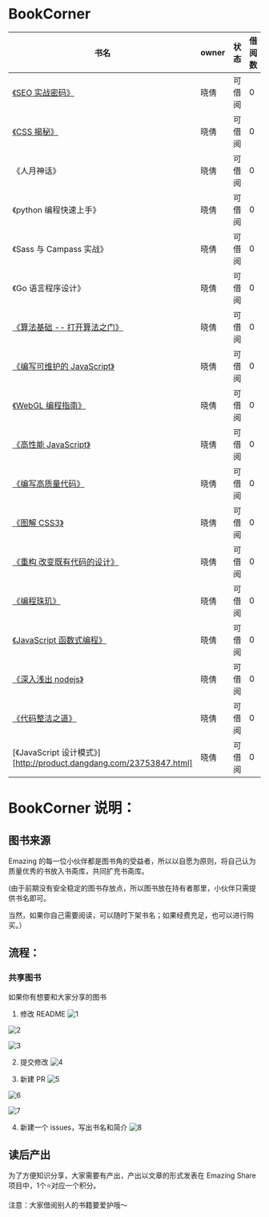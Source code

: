 # BookCorner

书名 | owner | 状态 |借阅数
---|--- | --- | --- | 
[《SEO 实战密码》](http://product.dangdang.com/23738363.html)| 晓倩 | 可借阅 | 0
[《CSS 揭秘》](http://product.dangdang.com/23953090.html) | 晓倩 | 可借阅 | 0
《人月神话》 | 晓倩 | 可借阅 | 0
《python 编程快速上手》 | 晓倩 | 可借阅 | 0
《Sass 与 Campass 实战》| 晓倩 | 可借阅 | 0
《Go 语言程序设计》 | 晓倩 | 可借阅 | 0
[《算法基础 -- 打开算法之门》](http://product.dangdang.com/23829589.html) | 晓倩 | 可借阅 | 0
[《编写可维护的 JavaScript》](http://product.dangdang.com/23200995.html) | 晓倩 | 可借阅 | 0
[《WebGL 编程指南》](http://product.dangdang.com/23493086.html) | 晓倩 | 可借阅 | 0
[《高性能 JavaScript》](http://product.dangdang.com/23762095.html) | 晓倩 | 可借阅 | 0
[《编写高质量代码》](http://product.dangdang.com/20872391.html) | 晓倩 | 可借阅 | 0
[《图解 CSS3》](http://product.dangdang.com/23509801.html) | 晓倩 | 可借阅 | 0
[《重构 改变既有代码的设计》](http://product.dangdang.com/23734636.html) | 晓倩 | 可借阅 | 0
[《编程珠玑》](http://product.dangdang.com/23640352.html) | 晓倩 | 可借阅 | 0
[《JavaScript 函数式编程》](http://product.dangdang.com/23742619.html) | 晓倩 | 可借阅 | 0
[《深入浅出 nodejs》](http://product.dangdang.com/23371791.html) | 晓倩 | 可借阅 | 0
[《代码整洁之道》](http://product.dangdang.com/20750190.html) | 晓倩 | 可借阅 | 0
[《JavaScript 设计模式》][http://product.dangdang.com/23753847.html] | 晓倩 | 可借阅 | 0




# BookCorner 说明：
## 图书来源

Emazing 的每一位小伙伴都是图书角的受益者，所以以自愿为原则，将自己认为质量优秀的书放入书斋库，共同扩充书斋库。

(由于前期没有安全稳定的图书存放点，所以图书放在持有者那里，小伙伴只需提供书名即可。

当然，如果你自己需要阅读，可以随时下架书名；如果经费充足，也可以进行购买。）

## 流程：

### 共享图书
如果你有想要和大家分享的图书

1. 修改 README
![1](//img-blog.csdn.net/2018031821530546?watermark/2/text/Ly9ibG9nLmNzZG4ubmV0L3N1bnNoaW5lOTQwMzI2/font/5a6L5L2T/fontsize/400/fill/I0JBQkFCMA==/dissolve/70)

![2](//img-blog.csdn.net/20180318215315237?watermark/2/text/Ly9ibG9nLmNzZG4ubmV0L3N1bnNoaW5lOTQwMzI2/font/5a6L5L2T/fontsize/400/fill/I0JBQkFCMA==/dissolve/70)

![3](//img-blog.csdn.net/20180318215327240?watermark/2/text/Ly9ibG9nLmNzZG4ubmV0L3N1bnNoaW5lOTQwMzI2/font/5a6L5L2T/fontsize/400/fill/I0JBQkFCMA==/dissolve/70)

2. 提交修改
![4](//img-blog.csdn.net/20180318215351462?watermark/2/text/Ly9ibG9nLmNzZG4ubmV0L3N1bnNoaW5lOTQwMzI2/font/5a6L5L2T/fontsize/400/fill/I0JBQkFCMA==/dissolve/70)

3. 新建 PR
![5](//img-blog.csdn.net/20180318215406226?watermark/2/text/Ly9ibG9nLmNzZG4ubmV0L3N1bnNoaW5lOTQwMzI2/font/5a6L5L2T/fontsize/400/fill/I0JBQkFCMA==/dissolve/70)

![6](//img-blog.csdn.net/20180318215420857?watermark/2/text/Ly9ibG9nLmNzZG4ubmV0L3N1bnNoaW5lOTQwMzI2/font/5a6L5L2T/fontsize/400/fill/I0JBQkFCMA==/dissolve/70)

![7](//img-blog.csdn.net/20180318215433977?watermark/2/text/Ly9ibG9nLmNzZG4ubmV0L3N1bnNoaW5lOTQwMzI2/font/5a6L5L2T/fontsize/400/fill/I0JBQkFCMA==/dissolve/70)

4. 新建一个 issues，写出书名和简介
![8](//img-blog.csdn.net/20180318221418869?watermark/2/text/Ly9ibG9nLmNzZG4ubmV0L3N1bnNoaW5lOTQwMzI2/font/5a6L5L2T/fontsize/400/fill/I0JBQkFCMA==/dissolve/70)


## 读后产出

为了方便知识分享，大家需要有产出，产出以文章的形式发表在 Emazing Share 项目中，1个⭐️对应一个积分。



注意：大家借阅别人的书籍要爱护哦～

